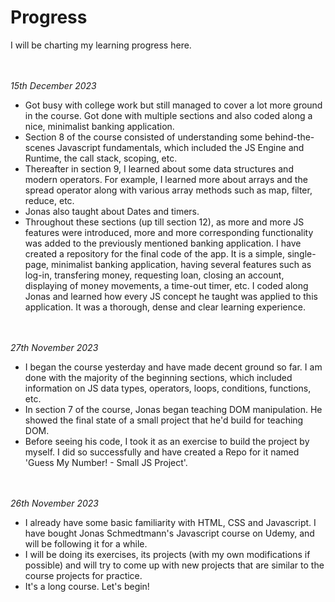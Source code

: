 # Progress
I will be charting my learning progress here.

<br></br>
<em> 15th December 2023 </em>
- Got busy with college work but still managed to cover a lot more ground in the course. Got done with multiple sections and also coded along a nice, minimalist banking application.
- Section 8 of the course consisted of understanding some behind-the-scenes Javascript fundamentals, which included the JS Engine and Runtime, the call stack, scoping, etc.
- Thereafter in section 9, I learned about some data structures and modern operators. For example, I learned more about arrays and the spread operator along with various array methods such as map, filter, reduce, etc.
- Jonas also taught about Dates and timers.
- Throughout these sections (up till section 12), as more and more JS features were introduced, more and more corresponding functionality was added to the previously mentioned banking application. I have 
created a repository for the final code of the app. It is a simple, single-page, minimalist banking application, having several features such as log-in, transfering money, requesting loan, closing an account, 
displaying of money movements, a time-out timer, etc. I coded along Jonas and learned how every JS concept he taught was applied to this application. It was a thorough, dense and clear learning experience.

<br></br>
<em> 27th November 2023 </em>
- I began the course yesterday and have made decent ground so far. I am done with the majority of the beginning sections, which included information on JS data types, operators, loops, conditions, functions, etc.
- In section 7 of the course, Jonas began teaching DOM manipulation. He showed the final state of a small project that he'd build for teaching DOM. 
- Before seeing his code, I took it as an exercise to build the project by myself. I did so successfully and have created a Repo for it named 'Guess My Number! - Small JS Project'.

<br></br>
<em> 26th November 2023 </em> 
- I already have some basic familiarity with HTML, CSS and Javascript. I have bought Jonas Schmedtmann's Javascript course on Udemy, and will be following it for a while.
- I will be doing its exercises, its projects (with my own modifications if possible) and will try to come up with new projects that are similar to the course projects for practice.
- It's a long course. Let's begin! 
